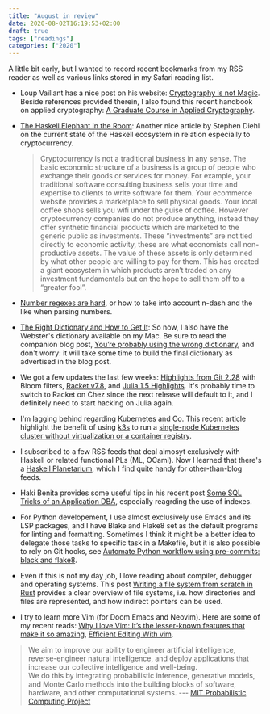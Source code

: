 ```yaml
---
title: "August in review"
date: 2020-08-02T16:19:53+02:00
draft: true
tags: ["readings"]
categories: ["2020"]
---
```


A little bit early, but I wanted to record recent bookmarks from my RSS reader as well as various links stored in my Safari reading list.

- Loup Vaillant has a nice post on his website: [Cryptography is not Magic](http://loup-vaillant.fr/articles/crypto-is-not-magic). Beside references provided therein, I also found this recent handbook on applied cryptography: [A Graduate Course in Applied Cryptography](http://toc.cryptobook.us).

- [The Haskell Elephant in the Room](https://www.stephendiehl.com/posts/crypto.html): Another nice article by Stephen Diehl on the current state of the Haskell ecosystem in relation especially to cryptocurrency.

  > Cryptocurrency is not a traditional business in any sense. The basic economic structure of a business is a group of people who exchange their goods or services for money. For example, your traditional software consulting business sells your time and expertise to clients to write software for them. Your ecommerce website provides a marketplace to sell physical goods. Your local coffee shops sells you wifi under the guise of coffee. However cryptocurrency companies do not produce anything, instead they offer synthetic financial products which are marketed to the generic public as investments. These “investments” are not tied directly to economic activity, these are what economists call non-productive assets. The value of these assets is only determined by what other people are willing to pay for them. This has created a giant ecosystem in which products aren’t traded on any investment fundamentals but on the hope to sell them off to a “greater fool”.

- [Number regexes are hard](https://leancrew.com/all-this/2020/07/number-regexes-are-hard/), or how to take into account n-dash and the like when parsing numbers.

- [The Right Dictionary and How to Get It](https://irreal.org/blog/?p=9035): So now, I also have the Webster's dictionary available on my Mac. Be sure to read the companion blog post, [You’re probably using the wrong dictionary](http://jsomers.net/blog/dictionary), and don't worry: it will take some time to build the final dictionary as advertised in the blog post.

- We got a few updates the last few weeks: [Highlights from Git 2.28](https://github.blog/2020-07-27-highlights-from-git-2-28/) with Bloom filters, [Racket v7.8](https://blog.racket-lang.org/2020/08/racket-v7-8.html), and [Julia 1.5 Highlights](https://julialang.org/blog/2020/08/julia-1.5-highlights/). It's probably time to switch to Racket on Chez since the next release will default to it, and I definitely need to start hacking on Julia again.

- I'm lagging behind regarding Kubernetes and Co. This recent article highlight the benefit of using [k3s](https://k3s.io) to run a [single-node Kubernetes cluster without virtualization or a container registry](https://notes.eatonphil.com/a-single-node-kubernetes-cluster-without-virtualization-or-a-container-registry.html).

- I subscribed to a few RSS feeds that deal almosyt exclusively with Haskell or related functional PLs (ML, OCaml). Now I learned that there's a [Haskell Planetarium](https://haskell.pl-a.net), which I find quite handy for other-than-blog feeds.

- Haki Benita provides some useful tips in his recent post [Some SQL Tricks of an Application DBA](https://hakibenita.com/sql-tricks-application-dba), especially reagrding the use of indexes.

- For Python developement, I use almost exclusively use Emacs and its LSP packages, and I have Blake and Flake8 set as the default programs for linting and formatting. Sometimes I think it might be a better idea to delegate those tasks to specific task in a Makefile, but it is also possible to rely on Git hooks, see [Automate Python workflow using pre-commits: black and flake8](https://ljvmiranda921.github.io/notebook/2018/06/21/precommits-using-black-and-flake8/ "
").

- Even if this is not my day job, I love reading about compiler, debugger and operating systems. This post [Writing a file system from scratch in Rust](https://blog.carlosgaldino.com/writing-a-file-system-from-scratch-in-rust.html) provides a clear overview of file systems, i.e. how directories and files are represented, and how indirect pointers can be used.

- I try to learn more Vim (for Doom Emacs and Neovim). Here are some of my recent reads: [Why I love Vim: It’s the lesser-known features that make it so amazing](https://www.freecodecamp.org/news/learn-linux-vim-basic-features-19134461ab85/), [Efficient Editing With vim](http://robertames.com/files/vim-editing.html).

> We aim to improve our ability to engineer artificial intelligence, reverse-engineer natural intelligence, and deploy applications that increase our collective intelligence and well-being.<br>We do this by integrating probabilistic inference, generative models, and Monte Carlo methods into the building blocks of software, hardware, and other computational systems. --- [MIT Probabilistic Computing Project](http://probcomp.csail.mit.edu)
